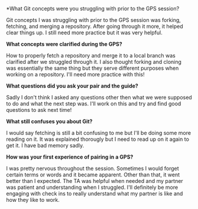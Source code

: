 *What Git concepts were you struggling with prior to the GPS session?

Git concepts I was struggling with prior to the GPS session was forking, fetching, and merging a repository.  After going through it more, it helped clear things up.  I still need more practice but it was very helpful.

**What concepts were clarified during the GPS?**

How to properly fetch a repository and merge it to a local branch was clarified after we struggled through it.  I also thought forking and cloning was essentially the same thing but they serve different purposes when working on a repository.  I'll need more practice with this!

**What questions did you ask your pair and the guide?**

Sadly I don't think I asked any questions other then what we were supposed to do and what the next step was.  I'll work on this and try and find good questions to ask next time!

**What still confuses you about Git?**

I would say fetching is still a bit confusing to me but I'll be doing some more reading on it.  It was explained thorougly but I need to read up on it again to get it.  I have bad memory sadly.

**How was your first experience of pairing in a GPS?**

I was pretty nervous throughout the session.  Sometimes I would forget certain terms or words and it became apparent.  Other than that, it went better than I expected.  The TA was helpful when needed and my partner was patient and understanding when I struggled.  I'll definitely be more engaging with check ins to really understand what my partner is like and how they like to work.  